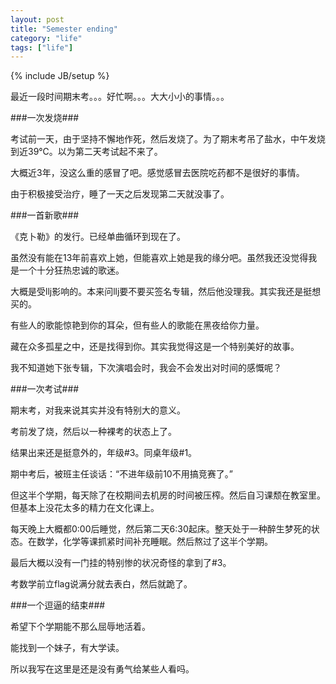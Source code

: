 ```yaml
---
layout: post
title: "Semester ending"
category: "life"
tags: ["life"]
---
```

{% include JB/setup %}

最近一段时间期末考。。。好忙啊。。。大大小小的事情。。。

###一次发烧###

考试前一天，由于坚持不懈地作死，然后发烧了。为了期末考吊了盐水，中午发烧到近39℃。以为第二天考试起不来了。

大概近3年，没这么重的感冒了吧。感觉感冒去医院吃药都不是很好的事情。

由于积极接受治疗，睡了一天之后发现第二天就没事了。

###一首新歌###

《克卜勒》的发行。已经单曲循环到现在了。

虽然没有能在13年前喜欢上她，但能喜欢上她是我的缘分吧。虽然我还没觉得我是一个十分狂热忠诚的歌迷。

大概是受llj影响的。本来问llj要不要买签名专辑，然后他没理我。其实我还是挺想买的。

有些人的歌能惊艳到你的耳朵，但有些人的歌能在黑夜给你力量。

藏在众多孤星之中，还是找得到你。其实我觉得这是一个特别美好的故事。

我不知道她下张专辑，下次演唱会时，我会不会发出对时间的感慨呢？

###一次考试###

期末考，对我来说其实并没有特别大的意义。

考前发了烧，然后以一种裸考的状态上了。

结果出来还是挺意外的，年级#3。同桌年级#1。

期中考后，被班主任谈话：“不进年级前10不用搞竞赛了。”

但这半个学期，每天除了在校期间去机房的时间被压榨。然后自习课颓在教室里。但基本上没花太多的精力在文化课上。

每天晚上大概都0:00后睡觉，然后第二天6:30起床。整天处于一种醉生梦死的状态。在数学，化学等课抓紧时间补充睡眠。然后熬过了这半个学期。

最后大概以没有一门挂的特别惨的状况奇怪的拿到了#3。

考数学前立flag说满分就去表白，然后就跪了。

###一个逗逼的结束###

希望下个学期能不那么屈辱地活着。

能找到一个妹子，有大学读。

所以我写在这里是还是没有勇气给某些人看吗。
